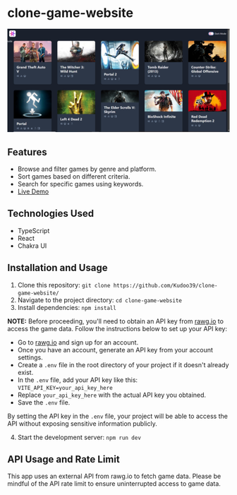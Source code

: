 # clone-game-website

![Clone-game Website Screenshot](src/assets/demo.png)

## Features

- Browse and filter games by genre and platform.
- Sort games based on different criteria.
- Search for specific games using keywords.
- [Live Demo](https://kudoo39.github.io/clone-game-website/)

## Technologies Used

- TypeScript
- React
- Chakra UI

## Installation and Usage

1. Clone this repository: `git clone https://github.com/Kudoo39/clone-game-website/`
2. Navigate to the project directory: `cd clone-game-website`
3. Install dependencies: `npm install`

**NOTE:** Before proceeding, you'll need to obtain an API key from [rawg.io](https://rawg.io) to access the game data. Follow the instructions below to set up your API key:

   - Go to [rawg.io](https://rawg.io/apidocs) and sign up for an account.
   - Once you have an account, generate an API key from your account settings.
   - Create a `.env` file in the root directory of your project if it doesn't already exist.
   - In the `.env` file, add your API key like this: `VITE_API_KEY=your_api_key_here`
   - Replace `your_api_key_here` with the actual API key you obtained.
   - Save the `.env` file.

   By setting the API key in the `.env` file, your project will be able to access the API without exposing sensitive information publicly.
   
4. Start the development server: `npm run dev`

## API Usage and Rate Limit

This app uses an external API from rawg.io to fetch game data. Please be mindful of the API rate limit to ensure uninterrupted access to game data.

